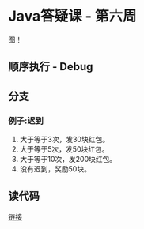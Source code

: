 # Java答疑课 - 第六周

图！

## 顺序执行 - Debug

## 分支

### 例子:迟到

1. 大于等于3次，发30块红包。
2. 大于等于5次，发50块红包。
3. 大于等于10次，发200块红包。
4. 没有迟到，奖励50块。

## 读代码

[链接][1]

[1]:https://vijos.org/d/kidolab_2019_Spring/records/5c9d98edf413620934d0accf